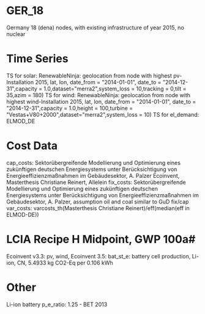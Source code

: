 # GER_18 #
Germany 18 (dena) nodes, with existing infrastructure of year 2015, no nuclear

# Time Series #
TS for solar: RenewableNinja: geolocation from node with highest pv-Installation 2015, lat, lon, date_from = "2014-01-01", date_to = "2014-12-31",capacity = 1.0,dataset="merra2",system_loss = 10,tracking = 0,tilt = 35,azim = 180)
TS for wind: RenewableNinja: geolocation from node with highest wind-Installation 2015, lat, lon, date_from = "2014-01-01", date_to = "2014-12-31",capacity = 1.0,height = 100,turbine = "Vestas+V80+2000",dataset="merra2",system_loss = 10)
TS for el_demand: ELMOD_DE

# Cost Data #
cap_costs: Sektorübergreifende Modellierung und Optimierung eines zukünftigen deutschen Energiesystems unter Berücksichtigung von Energieeffizienzmaßnahmen im Gebäudesektor, A. Palzer Ecoinvent,
Masterthesis Christiane Reinert,
Allelein
fix_costs: Sektorübergreifende Modellierung und Optimierung eines zukünftigen deutschen Energiesystems unter Berücksichtigung von Energieeffizienzmaßnahmen im Gebäudesektor, A. Palzer, assumption oil and coal similar to GuD fix/cap
var_costs: varcosts_th(Masterthesis Christiane Reinert)/eff(median(eff in ELMOD-DE))

# LCIA Recipe H Midpoint, GWP 100a#
Ecoinvent v3.3:
pv, wind,
Ecoinvent 3.5:
bat_st_e: battery cell production, Li-ion, CN, 5.4933 kg CO2-Eq per 0.106 kWh

# Other #
Li-ion battery p_e_ratio: 1.25 - BET 2013
